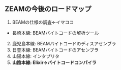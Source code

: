 ##  ZEAMの今後のロードマップ

1. BEAMの仕様の調査←イマココ
 * 長崎本線: BEAMバイトコードの解析ツール
2. 鹿児島本線: BEAMバイトコードのディスアセンブラ
3. 日豊本線: BEAMバイトコードのアセンブラ
4. 山陽本線: インタプリタ
5. **山陰本線: Elixir→バイトコードコンパイラ**
